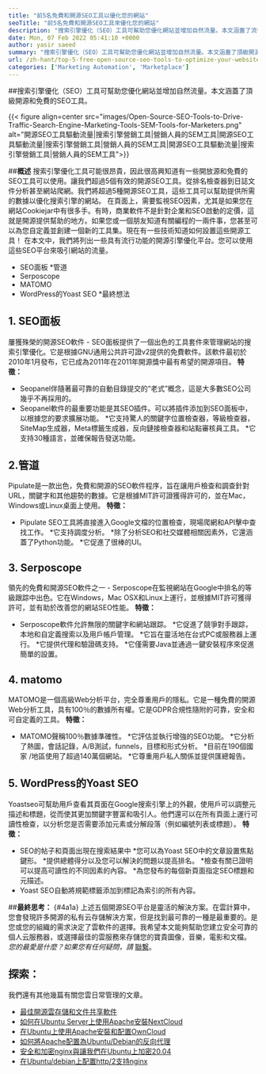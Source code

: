 ```yaml
---
title: "前5名免費和開源SEO工具以優化您的網站" 
seoTitle: "前5名免費和開源SEO工具來優化您的網站" 
description: "搜索引擎優化（SEO）工具可幫助您優化網站並增加自然流量。本文涵蓋了流行的開源SEO工具。" 
date: Mon, 07 Feb 2022 05:41:10 +0000
author: yasir saeed
summary: "搜索引擎優化（SEO）工具可幫助您優化網站並增加自然流量。本文涵蓋了頂級開源和免費的SEO工具。" 
url: /zh-hant/top-5-free-open-source-seo-tools-to-optimize-your-website/
categories: ['Marketing Automation', 'Marketplace']
---
```


##搜索引擎優化（SEO）工具可幫助您優化網站並增加自然流量。本文涵蓋了頂級開源和免費的SEO工具。

{{< figure align=center src="images/Open-Source-SEO-Tools-to-Drive-Traffic-Search-Engine-Marketing-Tools-SEM-Tools-for-Marketers.png" alt="開源SEO工具驅動流量|搜索引擎營銷工具|營銷人員的SEM工具|開源SEO工具驅動流量|搜索引擎營銷工具|營銷人員的SEM工具|開源SEO工具驅動流量|搜索引擎營銷工具|營銷人員的SEM工具">}}


##**概述**
搜索引擎優化工具可能很昂貴，因此很高興知道有一些開放源和免費的SEO工具可以使用。讓我們超過5個有效的開源SEO工具。從排名檢查器到日誌文件分析甚至網站爬網。我們將超過5種開源SEO工具，這些工具可以幫助提供所需的數據以優化搜索引擎的網站。
在頁面上，需要監視SEO因素，尤其是如果您在網站Cookiejar中有很多手。有時，商業軟件不是針對企業和SEO啟動的定價，這就是開源提供幫助的地方。如果您或一個朋友知道有關編程的一兩件事，您甚至可以為您自定義並創建一個新的工具集。現在有一些技術知道如何設置這些開源工具！
在本文中，我們將列出一些具有流行功能的開源引擎優化平台。您可以使用這些SEO平台來吸引網站的流量。
  * SEO面板
  *管道
  * Serposcope
  * MATOMO
  * WordPress的Yoast SEO
  *最終想法

## 1. SEO面板
屢獲殊榮的開源SEO軟件 -  SEO面板提供了一個出色的工具套件來管理網站的搜索引擎優化。它是根據GNU通用公共許可證v2提供的免費軟件。該軟件最初於2010年1月發布，它已成為2011年在2011年開源獎中最有希望的開源項目。
**特徵：**
  * Seopanel伴隨著最可靠的自動目錄提交的“老式”概念，這是大多數SEO公司幾乎不再採用的。
  * Seopanel軟件的最重要功能是其SEO插件。可以將插件添加到SEO面板中，以根據您的要求擴展功能。
  *它支持驚人的關鍵字位置檢查器，等級檢查器，SiteMap生成器，Meta標籤生成器，反向鏈接檢查器和站點審核員工具。
  *它支持30種語言，並確保報告發送功能。

## 2.管道
Pipulate是一款出色，免費和開源的SEO軟件程序，旨在讓用戶檢查和調查針對URL，關鍵字和其他趨勢的數據。它是根據MIT許可證獲得許可的，並在Mac，Windows或Linux桌面上使用。
****特徵**：**
  * Pipulate SEO工具將直接進入Google文檔的位置檢查，現場爬網和API擊中查找工作。
  *它支持調度分析。
  *除了分析SEO和社交媒體相關因素外，它還涵蓋了Python功能。
  *它促進了很棒的UI。

## 3. Serposcope
領先的免費和開源SEO軟件之一 -  Serposcope在監視網站在Google中排名的等級跟踪中出色。它在Windows，Mac OSX和Linux上運行，並根據MIT許可獲得許可，並有助於改善您的網站SEO性能。
****特徵**：**
  * Serposcope軟件允許無限的關鍵字和網站跟踪。
  *它促進了競爭對手跟踪，本地和自定義搜索以及用戶帳戶管理。
  *它旨在靈活地在台式PC或服務器上運行。
  *它提供代理和驗證碼支持。
  *它僅需要Java並通過一鍵安裝程序來促進簡單的設置。

## 4. matomo
MATOMO是一個高級Web分析平台，完全尊重用戶的隱私。它是一種免費的開源Web分析工具，具有100％的數據所有權。它是GDPR合規性隨附的可靠，安全和可自定義的工具。
****特徵**：**
  * MATOMO聲稱100％數據準確性。
  *它評估並執行增強的SEO功能。
  *它分析了熱圖，會話記錄，A/B測試，funnels，目標和形式分析。
  *目前在190個國家 /地區使用了超過140萬個網站。
  *它尊重用戶私人關係並提供匯總報告。

## 5. WordPress的Yoast SEO
Yoastseo可幫助用戶查看其頁面在Google搜索引擎上的外觀，使用戶可以調整元描述和標題，從而使其更加關鍵字豐富和吸引人。他們還可以在所有頁面上運行可讀性檢查，以分析您是否需要添加元素或分解段落（例如編號列表或標題）。
****特徵**：**
  * SEO的帖子和頁面出現在搜索結果中
  *您可以為Yoast SEO中的文章設置焦點鍵形。
  *提供總體得分以及您可以解決的問題以提高排名。
  *檢查有關已證明可以提高可讀性的不同因素的內容。
  *為您發布的每個新頁面指定SEO標題和元描述。
  * Yoast SEO自動將規範標籤添加到標記為索引的所有內容。

##**最終思考：**   {#4a1a}
上述五個開源SEO平台是靈活的解決方案。在雲計算中，您會發現許多開源的私有云存儲解決方案，但是找到最可靠的一種是最重要的。是您或您的組織的需求決定了雲軟件的選擇。我希望本文能夠幫助您建立安全可靠的個人云服務器，或選擇最佳的雲服務來存儲您的寶貴圖像，音樂，電影和文檔。
_您的最愛是什麼？如果您有任何疑問，請_ [聯繫][1]。

## 探索：
我們還有其他幾篇有關您雲日常管理的文章。
  * [最佳開源雲存儲和文件共享軟件][2]
  * [如何在Ubuntu Server上使用Apache安裝NextCloud][3]
  * [在Ubuntu上使用Apache安裝和配置OwnCloud][4]
  * [如何將Apache配置為Ubuntu/Debian的反向代理][5]
  * [安全和加密nginx與讓我們在Ubuntu上加密20.04][6]
  * [在Ubuntu/debian上配置http/2支持nginx][7]

  
[1]: mailto:yasir.saeed@aspose.com
[2]: https://products.containerize.com/backup-and-sync/
[3]: https://blog.containerize.com/backup-and-sync-software/how-to-install-nextcloud-with-apache-on-ubuntu-server/
[4]: https://blog.containerize.com/backup-and-sync-software/how-to-install-and-configure-owncloud-with-apache-on-ubuntu/
[5]: https://blog.containerize.com/web-server-solution-stack/how-to-configure-apache-as-a-reverse-proxy-for-ubuntudebian/
[6]: https://blog.containerize.com/web-server-solution-stack/how-to-secure-nginx-with-letsencrypt-on-ubuntu-20-04/
[7]: https://blog.containerize.com/web-server-solution-stack/how-to-configure-http2-support-in-nginx-on-ubuntudebian/
